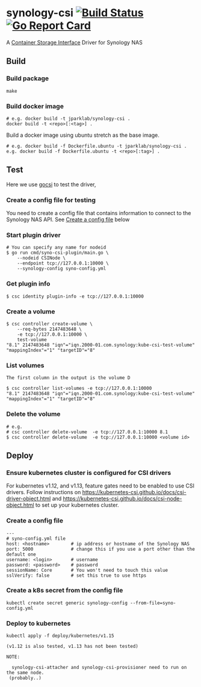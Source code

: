 # synology-csi  [![Build Status](https://dev.azure.com/jparklab/synology-csi/_apis/build/status/jparklab.synology-csi?branchName=master)](https://dev.azure.com/jparklab/synology-csi/_build/latest?definitionId=2&branchName=master) [![Go Report Card](https://goreportcard.com/badge/github.com/jparklab/synology-csi)](https://goreportcard.com/report/github.com/jparklab/synology-csi)

A [Container Storage Interface](https://github.com/container-storage-interface) Driver for Synology NAS

## Build

### Build package

    make

### Build docker image

    # e.g. docker build -t jparklab/synology-csi .
    docker build -t <repo>[:<tag>] .

  Build a docker image using ubuntu stretch as the base image.

    # e.g. docker build -f Dockerfile.ubuntu -t jparklab/synology-csi .
    e.g. docker build -f Dockerfile.ubuntu -t <repo>[:tag>] .

## Test

  Here we use [gocsi](https://github.com/rexray/gocsi) to test the driver,

### Create a config file for testing

  You need to create a config file that contains information to connect to the Synology NAS API. See [Create a config file](#config) below

### Start plugin driver

    # You can specify any name for nodeid
    $ go run cmd/syno-csi-plugin/main.go \
        --nodeid CSINode \
        --endpoint tcp://127.0.0.1:10000 \
        --synology-config syno-config.yml 

### Get plugin info

    $ csc identity plugin-info -e tcp://127.0.0.1:10000

### Create a volume

    $ csc controller create-volume \
        --req-bytes 2147483648 \
        -e tcp://127.0.0.1:10000 \
        test-volume 
    "8.1" 2147483648 "iqn"="iqn.2000-01.com.synology:kube-csi-test-volume" "mappingIndex"="1" "targetID"="8"

### List volumes

    The first column in the output is the volume D

    $ csc controller list-volumes -e tcp://127.0.0.1:10000 
    "8.1" 2147483648 "iqn"="iqn.2000-01.com.synology:kube-csi-test-volume" "mappingIndex"="1" "targetID"="8"

### Delete the volume

    # e.g.
    # csc controller delete-volume  -e tcp://127.0.0.1:10000 8.1
    $ csc controller delete-volume  -e tcp://127.0.0.1:10000 <volume id>

## Deploy

### Ensure kubernetes cluster is configured for CSI drivers

   For kubernetes v1.12, and v1.13, feature gates need to be enabled to use CSI drivers.
   Follow instructions on https://kubernetes-csi.github.io/docs/csi-driver-object.html and https://kubernetes-csi.github.io/docs/csi-node-object.html
   to set up your kubernetes cluster.

### Create a config file <a name='config'></a>

    ---
    # syno-config.yml file
    host: <hostname>        # ip address or hostname of the Synology NAS
    port: 5000              # change this if you use a port other than the default one
    username: <login>       # username
    password: <password>    # password
    sessionName: Core       # You won't need to touch this value
    sslVerify: false        # set this true to use https

### Create a k8s secret from the config file

    kubectl create secret generic synology-config --from-file=syno-config.yml

### Deploy to kubernetes

    kubectl apply -f deploy/kubernetes/v1.15

    (v1.12 is also tested, v1.13 has not been tested)

    NOTE:

      synology-csi-attacher and synology-csi-provisioner need to run on the same node.
     (probably..)
